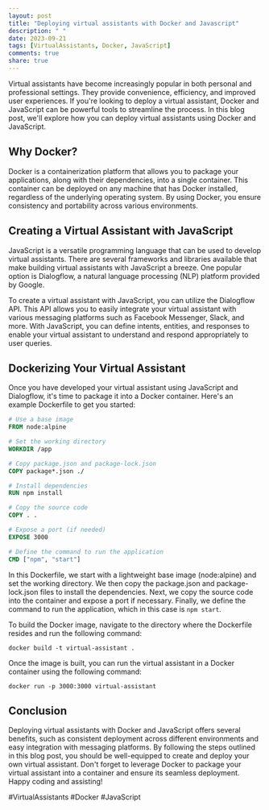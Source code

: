```yaml
---
layout: post
title: "Deploying virtual assistants with Docker and Javascript"
description: " "
date: 2023-09-21
tags: [VirtualAssistants, Docker, JavaScript]
comments: true
share: true
---
```


Virtual assistants have become increasingly popular in both personal and professional settings. They provide convenience, efficiency, and improved user experiences. If you're looking to deploy a virtual assistant, Docker and JavaScript can be powerful tools to streamline the process. In this blog post, we'll explore how you can deploy virtual assistants using Docker and JavaScript.

## Why Docker?

Docker is a containerization platform that allows you to package your applications, along with their dependencies, into a single container. This container can be deployed on any machine that has Docker installed, regardless of the underlying operating system. By using Docker, you ensure consistency and portability across various environments.

## Creating a Virtual Assistant with JavaScript

JavaScript is a versatile programming language that can be used to develop virtual assistants. There are several frameworks and libraries available that make building virtual assistants with JavaScript a breeze. One popular option is Dialogflow, a natural language processing (NLP) platform provided by Google.

To create a virtual assistant with JavaScript, you can utilize the Dialogflow API. This API allows you to easily integrate your virtual assistant with various messaging platforms such as Facebook Messenger, Slack, and more. With JavaScript, you can define intents, entities, and responses to enable your virtual assistant to understand and respond appropriately to user queries.

## Dockerizing Your Virtual Assistant

Once you have developed your virtual assistant using JavaScript and Dialogflow, it's time to package it into a Docker container. Here's an example Dockerfile to get you started:

```Dockerfile
# Use a base image
FROM node:alpine

# Set the working directory
WORKDIR /app

# Copy package.json and package-lock.json
COPY package*.json ./

# Install dependencies
RUN npm install

# Copy the source code
COPY . .

# Expose a port (if needed)
EXPOSE 3000

# Define the command to run the application
CMD ["npm", "start"]
```

In this Dockerfile, we start with a lightweight base image (node:alpine) and set the working directory. We then copy the package.json and package-lock.json files to install the dependencies. Next, we copy the source code into the container and expose a port if necessary. Finally, we define the command to run the application, which in this case is `npm start`.

To build the Docker image, navigate to the directory where the Dockerfile resides and run the following command:

```shell
docker build -t virtual-assistant .
```

Once the image is built, you can run the virtual assistant in a Docker container using the following command:

```shell
docker run -p 3000:3000 virtual-assistant
```

## Conclusion

Deploying virtual assistants with Docker and JavaScript offers several benefits, such as consistent deployment across different environments and easy integration with messaging platforms. By following the steps outlined in this blog post, you should be well-equipped to create and deploy your own virtual assistant. Don't forget to leverage Docker to package your virtual assistant into a container and ensure its seamless deployment. Happy coding and assisting!

#VirtualAssistants #Docker #JavaScript